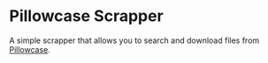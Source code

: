 # Pillowcase Scrapper

A simple scrapper that allows you to search and download files from [Pillowcase](https://pillowcase.su/).

